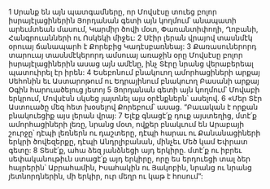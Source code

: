 1 Սրանք են այն պատգամները, որ Մովսէսը տուեց բոլոր իսրայէլացիներին Յորդանան գետի այն կողմում՝ անապատի արեւմտեան մասում, Կարմիր ծովի մօտ, Փառանտիփողի, Ղոբանի, Հանգրուանների ու Ոսկեկի միջեւ: 2 Սէիր լերան վրայով տասնմէկ օրուայ ճանապարհ է Քորեբից Կադէսբառնեայ: 3 Քառասուներորդ տարուայ տասնմէկերորդ ամսուայ առաջին օրը Մովսէսը բոլոր իսրայէլացիներին ասաց այն ամէնը, ինչ Տէրը նրանց վերաբերեալ պատուիրել էր իրեն: 4 Եսեբոնում բնակուող ամորհացիների արքայ Սեհոնին եւ Աստարոթում ու Եդրայինում բնակուող Բասանի արքայ Օգին հարուածելուց յետոյ 5 Յորդանան գետի այն կողմում՝ Մովաբի երկրում, Մովսէսն սկսեց յայտնել այս օրէնքներն՝ ասելով.
6 «Մեր Տէր Աստուածը մեզ հետ խօսելով Քորեբում՝ ասաց. “Բաւական է որքան բնակուեցիք այս լերան վրայ: 7 Ելէք գնացէ՛ք դուք այստեղից, մտէ՛ք ամորհացիների լեռը, նրանց մօտ, ովքեր բնակւում են Արաբայի շուրջը՝ դէպի լեռներն ու դաշտերը, դէպի հարաւ ու Քանանացիների երկրի ծովեզերքը, դէպի Անդրլիբանան, մինչեւ Մեծ կամ Եփրատ գետը: 8 Տեսէ՛ք, ահա ձեզ յանձնեցի այդ երկիրը. մտէ՛ք ու իբրեւ սեփականութիւն ստացէ՛ք այդ երկիրը, որը ես երդուեցի տալ ձեր հայրերին՝ Աբրահամին, Իսահակին ու Յակոբին, նրանց ու նրանց յետնորդներին, մի երկիր, ուր մեղր ու կաթ է հոսում”:
